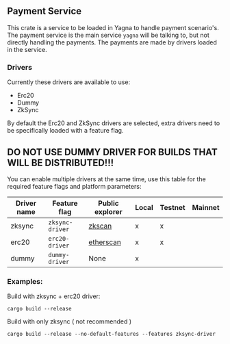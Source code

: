 ## Payment Service

This crate is a service to be loaded in Yagna to handle payment scenario's.
The payment service is the main service `yagna` will be talking to, but not directly handling the payments.
The payments are made by drivers loaded in the service.

### Drivers

Currently these drivers are available to use:
- Erc20
- Dummy
- ZkSync

By default the Erc20 and ZkSync drivers are selected, extra drivers need to be specifically loaded with a feature flag.

## DO NOT USE DUMMY DRIVER FOR BUILDS THAT WILL BE DISTRIBUTED!!!

You can enable multiple drivers at the same time, use this table for the required feature flags and platform parameters:

|Driver name|Feature flag|Public explorer|Local|Testnet|Mainnet|
|-|-|-|-|-|-|
|zksync|`zksync-driver`|[zkscan](https://rinkeby.zkscan.io/)|x|x||
|erc20|`erc20-driver`|[etherscan](https://rinkeby.etherscan.io/token/0xd94e3dc39d4cad1dad634e7eb585a57a19dc7efe)|x|x||
|dummy|`dummy-driver`|None|x|||

### Examples:

Build with zksync + erc20 driver:
```
cargo build --release
```

Build with only zksync ( not recommended )
```
cargo build --release --no-default-features --features zksync-driver
```

